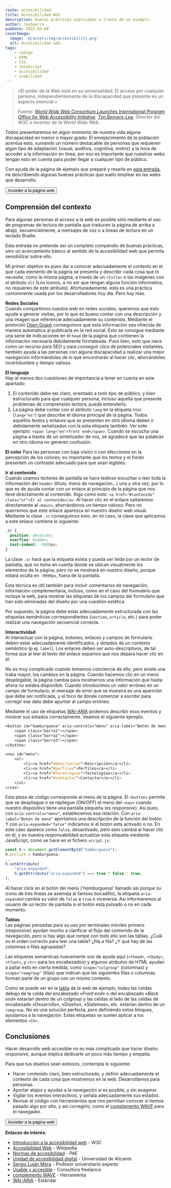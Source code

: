 ```yaml
---
route: accesibilidad
title: Accesibilidad Web
description: Buenas prácticas explicadas a través de un ejemplo.
author: JavGuerra
pubDate: 2022-05-08
coverImage:
  image: '@/assets/img/accessibility.png'
  alt: Accesibilidad web
tags:
    - código
    - HTML
    - CSS
    - JavaScript
    - accesibilidad
    - usabilidad
---
```


>«El poder de la Web está en su universalidad. El acceso por cualquier persona, independientemente de la discapacidad que presente es un aspecto esencial.»
>  
>Fuente: _[World Wide Web Consortium Launches International Program Office for Web Accessibility Initiative](https://www.w3.org/Press/IPO-announce). [Tim Berners-Lee](https://www.w3.org/People/Berners-Lee/), Director del W3C e inventor de la World Wide Web_.

Todos presentaremos en algún momento de nuestra vida alguna discapacidad en menor o mayor grado. El envejecimiento de la población acentúa esto, sumando un número destacable de personas que requieren algún tipo de adaptación (visual, auditiva, cognitiva, motriz) a la hora de acceder a la información en línea, por eso es importante que nuestras webs tengan esto en cuenta para poder llegar a cualquier tipo de público.

Con ayuda de la página de ejemplo que preparé y reseñe en [esta entrada](/blog/pagina-de-ejemplo), iré describiendo algunas buenas prácticas que suelo emplear en las webs que desarrollo.

[<button>Acceder a la página web</button>](https://javguerra.github.io/conceptos-fswd/index.html)

Comprensión del contexto
------------------------

Para algunas personas el acceso a la web es posible sólo mediante el uso de programas de lectura de pantalla que traducen la página de arriba a abajo, secuencialmente, a mensajes de voz o a líneas de lectura en un teclado Braille.

<span class="note">Esta entrada no pretende ser un completo compendio de buenas prácticas, sino un acercamiento básico al sentido de la accesibilidad web que permita sensibilizar sobre ello.</span>

Mi primer objetivo es pues dar a conocer adecuadamente el contexto en el que cada elemento de la página se presenta y describir cada cosa que lo necesite, como la misma página, a través de un ```<title>``` o las imágenes con el atributo ```alt``` (Los iconos, a no ser que tengan alguna función informativa, no requieren de este atributo). Afortunadamente. esta es una práctica comúnmente usada por los desarrolladores hoy día. Pero hay más.

**Redes Sociales**  
Cuando compartimos nuestra web en redes sociales, queremos que esto ayude a generar visitas, por lo que es bueno contar con una descripción y una imagen que referencie adecuadamente su contenido. Mediante el protocolo [Open Graph](https://ogp.me/) conseguimos que esta información sea ofrecida de manera automática al publicarla en la red social. Esto se consigue mediante una serie de indicaciones en el ```head``` de la página que contienen la información necesaria debidamente formateada. Pues bien, esto que nace como un recurso para SEO y para conseguir clics de potenciales visitantes, también ayuda a las personas con alguna discapacidad a realizar una mejor navegación informándoles de lo que encontrarán al hacer clic, ahorrándoles incertidumbre y tiempo valioso.

**El lenguaje**  
Hay al menos dos cuestiones de importancia a tener en cuenta en este apartado:  
1. El contenido debe ser claro, orientado a todo tipo de público, y bien estructurado para que cualquier persona, incluso aquella que presente problemas de comprensión lectora, pueda entenderlo.
2. La página debe contar con el atributo ```lang``` en la etiqueta ```html``` (```lang="es"```) que describe el idioma principal de la página. Todos aquellos textos y enlaces que se presenten en otro idioma deben ir debidamente señalizados con la esta etiqueta también. Ver este ejemplo: ```<span lang="en">front end</span>```. Cuando se escucha una página a través de un sintetizador de voz, se agradece que las palabras en otro idioma no generen confusión.

**El color**
Para las personas con baja visión o con afecciones en la percepción de los colores, es importante que los textos y el fondo presenten un contraste adecuado para que sean legibles.

**Ir al contenido**  
Cuando usamos lectores de pantalla se hace tedioso escuchar o leer toda la información del ```header``` (titulo, menú de navegación...) una y otra vez, por lo que es de ayuda contar con un enlace al principio de la página que nos lleve directamente al contenido. Algo como esto: ```<a href="#contenido" class="sr">Ir al contenido</a>```. Al hacer clic en el enlace saltaremos directamente al ```<main>```, ahorrándonos un tiempo valioso. Pero no querremos que este enlace aparezca en nuestro diseño web visual. Mediante la clase ```.sr``` conseguimos esto. en mi caso, la clase que aplicamos a este enlace contiene lo siguiente: 

```css
.sr {
  position: absolute;
  overflow: hidden;
  text-indent: -9999px;
}
```
La clase ```.sr``` hará que la etiqueta exista y pueda ser leída por un lector de pantalla, que no toma en cuenta dónde se ubican visualmente los elementos de la página, pero no se mostrará en nuestro diseño, porque estará oculta en ```-9999px```, fuera de la pantalla.

Esta técnica es útil también para incluir comentarios de navegación, información complementaria, incluso, como en el caso del formulario que incluye la web, para mostrar las etiquetas de los campos del formulario que han sido eliminadas del diseño por una cuestión estética.

Por supuesto, la página debe estar adecuadamente estructurada con las etiquetas semánticas correspondientes (```section```, ```article```, etc.) para poder realizar una navegación secuencial correcta.

**Interactividad**  
Al interactuar con la página, botones, enlaces y campos de formulario deben estar adecuadamente identificados, y dotados de un contexto semántico (p.ej. ```label```). Los enlaces deben ser auto-descriptivos, de tal forma que al leer el texto del enlace sepamos que nos depara hacer clic en él.

No es muy complicado cuando tomamos conciencia de ello, pero existe una traba mayor, los cambios en la página. Cuando hacemos clic en un menú desplegable, la página cambia para mostrarnos una información que hasta ahora no estaba disponible. Cuando introducimos un valor erróneo en un campo de formulario, el mensaje de error que se muestra es una aparición que debe ser notificada, y el foco de dónde comenzar a escribir para corregir ese dato debe apuntar al campo erróneo.

Mediante el uso de etiquetas [WAI-ARIA](https://en.wikipedia.org/wiki/WAI-ARIA) podemos describir esos eventos y mostrar sus estados correctamente. Veamos el siguiente ejemplo.

```css
<button id="hamburguesa" aria-controls="menu" aria-label="Botón de menú" aria-expanded="false">
    <span class="barra1"></span>
    <span class="barra2"></span>
    <span class="barra3"></span>
</button>

<nav id="menu">
    <ul>
        <li><a href="#descripcion">Descripción</a></li>
        <li><a href="#perfiles">Perfiles</a></li>
        <li><a href="#tecnologias">Tecnologías</a></li>
        <li><a href="#contactar">Contactar</a></li>
    </ul>
</nav>
```
Esta pieza de código corresponde al menú de la página. El ```<button>``` permite que se despliegue o se repliegue (ON/OFF) el menú del ```<nav>``` cuando nuestro dispositivo tiene una pantalla pequeña (es _responsive_). Así pues, con ```aria-controls="menu"```, establecemos esa relación. Con ```aria-label="Botón de menú"``` aportamos una descripción de la función del botón. Y con ```aria-expanded="false"``` indicamos si el botón esta activado o no. En este caso aparece como ```false```, desactivado, pero esto cambia al hacer clic en él, y es nuestra responsabilidad actualizar esta etiqueta mediante JavaScript, como se hace en el fichero ```script.js```:

```javascript
const h = document.getElementById("hamburguesa");
h.onclick = hamburguesa;
...
h.setAttribute(
    "aria-expanded",
    h.getAttribute("aria-expanded") === true ? false : true;
);
```

Al hacer click en el botón del menú ('_hamburguesa_' llamado así porque su icono de tres líneas <i class="bi bi-list"></i> se asemeja al famoso bocadillo), la etiqueta ```aria-expanded``` cambia su valor de ```false``` a ```true``` o viceversa. Así informaremos al usuario de un lector de pantalla si el botón está pulsado o no en cada momento.


**Tablas**  
Las páginas pensadas para su uso por terminales móviles primero (_responsive_) ayudan mucho a clarificar el flujo del contenido de la navegación, pero si hay algo que rompe con todo ello son las tablas. ¿Cuál es el orden correcto para leer una tabla? ¿fila a fila? ¿Y qué hay de las columnas o filas agrupadas?

Las etiquetas semánticas nuevamente son de ayuda aquí (```<thead>```, ```<tbody>```, ```<tfoot>```, y ```<tr>``` para los encabezados) y algunos atributos de HTML ayudan a paliar esto en cierta medida, como ```scope="colgroup"``` (columnas) y ```scope="rowgroup"``` (filas) que indican que las siguientes filas o columnas forman parte de un grupo con un mismo contexto.

Como se puede ver en la [tabla](https://javguerra.github.io/conceptos-fswd/index.html#perfiles) de la web de ejemplo, todas las celdas debajo de la celda del encabezado «_Front end_» o del encabezado «_Back end_» estarían dentro de un _colgroup_ y las celdas al lado de las celdas de encabezado «Desarrollo», «Diseño», «Sistemas», etc. estarían dentro de un ```rowgroup```. No es una solución perfecta, pero definiendo estos bloques, ayudamos a la navegación. Estas etiquetas se suelen aplicar a los elementos ```<th>```.

Conclusiones
------------
Hacer desarrollo web accesible no es más complicado que hacer diseño _responsive_, aunque implica dedicarle un poco más tiempo y empatía.

Para que tus diseños sean exitosos, contempla lo siguiente:
- Hacer contenido claro, bien estructurado, y definir adecuadamente el contexto de cada cosa que mostremos en la web. Desarrollamos para personas.
- Aportar atajos y ayudas a la navegación si es posible, y sin exagerar.
- Vigilar los eventos interactivos, y señala adecuadamente sus estados.
- Revisar el código con herramientas que nos permitan conocer si hemos pasado algo por alto, y así corregirlo, como el [complemento WAVE](https://wave.webaim.org/) para el navegador.

[<button>Acceder a la página web</button>](https://javguerra.github.io/conceptos-fswd/index.html)

**Enlaces de interés**:
- [Introducción a la accesibilidad web](https://www.w3.org/WAI/fundamentals/accessibility-intro/es) - W3C
- [Accesibilidad Web](https://es.wikipedia.org/wiki/Accesibilidad_web) - Wikipedia
- [Normas de accesibilidad](https://administracionelectronica.gob.es/pae_Home/pae_Estrategias/pae_Accesibilidad/pae_normativa/pae_eInclusion_Normas_Accesibilidad.html) - PAE
- [Unidad de accesibilidad digital](https://web.ua.es/es/accesibilidad/) - Universidad de Alicante
- [Sergio Luján Mora](https://twitter.com/sergiolujanmora) - Profesor universitario experto
- [Usable y accesible](https://olgacarreras.blogspot.com/) - Consultora freelance 
- [complemento WAVE](https://wave.webaim.org/) - Herramienta
- [WAI-ARIA](https://en.wikipedia.org/wiki/WAI-ARIA) - Estándar